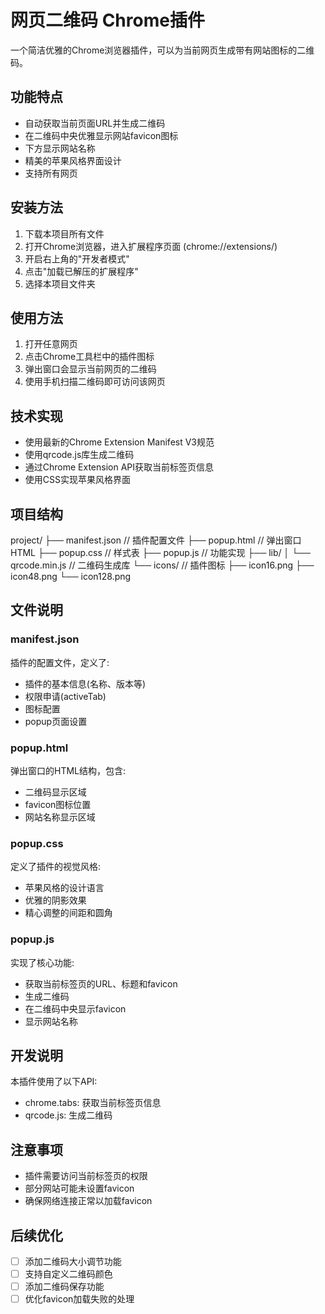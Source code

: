 # 网页二维码 Chrome插件

一个简洁优雅的Chrome浏览器插件，可以为当前网页生成带有网站图标的二维码。

## 功能特点

- 自动获取当前页面URL并生成二维码
- 在二维码中央优雅显示网站favicon图标
- 下方显示网站名称
- 精美的苹果风格界面设计
- 支持所有网页

## 安装方法

1. 下载本项目所有文件
2. 打开Chrome浏览器，进入扩展程序页面 (chrome://extensions/)
3. 开启右上角的"开发者模式"
4. 点击"加载已解压的扩展程序"
5. 选择本项目文件夹

## 使用方法

1. 打开任意网页
2. 点击Chrome工具栏中的插件图标
3. 弹出窗口会显示当前网页的二维码
4. 使用手机扫描二维码即可访问该网页

## 技术实现

- 使用最新的Chrome Extension Manifest V3规范
- 使用qrcode.js库生成二维码
- 通过Chrome Extension API获取当前标签页信息
- 使用CSS实现苹果风格界面

## 项目结构 

project/
├── manifest.json // 插件配置文件
├── popup.html // 弹出窗口HTML
├── popup.css // 样式表
├── popup.js // 功能实现
├── lib/
│ └── qrcode.min.js // 二维码生成库
└── icons/ // 插件图标
├── icon16.png
├── icon48.png
└── icon128.png


## 文件说明

### manifest.json
插件的配置文件，定义了:
- 插件的基本信息(名称、版本等)
- 权限申请(activeTab)
- 图标配置
- popup页面设置

### popup.html
弹出窗口的HTML结构，包含:
- 二维码显示区域
- favicon图标位置
- 网站名称显示区域

### popup.css
定义了插件的视觉风格:
- 苹果风格的设计语言
- 优雅的阴影效果
- 精心调整的间距和圆角

### popup.js
实现了核心功能:
- 获取当前标签页的URL、标题和favicon
- 生成二维码
- 在二维码中央显示favicon
- 显示网站名称

## 开发说明

本插件使用了以下API:
- chrome.tabs: 获取当前标签页信息
- qrcode.js: 生成二维码

## 注意事项

- 插件需要访问当前标签页的权限
- 部分网站可能未设置favicon
- 确保网络连接正常以加载favicon

## 后续优化

- [ ] 添加二维码大小调节功能
- [ ] 支持自定义二维码颜色
- [ ] 添加二维码保存功能
- [ ] 优化favicon加载失败的处理